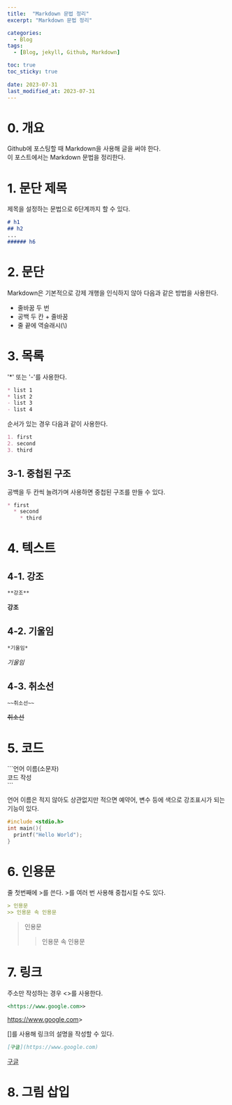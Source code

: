 ```yaml
---
title:  "Markdown 문법 정리"
excerpt: "Markdown 문법 정리"

categories:
  - Blog
tags:
  - [Blog, jekyll, Github, Markdown]

toc: true
toc_sticky: true
 
date: 2023-07-31
last_modified_at: 2023-07-31
---
```

# 0. 개요
Github에 포스팅할 때 Markdown을 사용해 글을 써야 한다.  
이 포스트에서는 Markdown 문법을 정리한다.

# 1. 문단 제목
제목을 설정하는 문법으로 6단계까지 할 수 있다.

```markdown
# h1
## h2
...
###### h6
```

# 2. 문단
Markdown은 기본적으로 강제 개행을 인식하지 않아 다음과 같은 방법을 사용한다.
* 줄바꿈 두 번  
* 공백 두 칸 + 줄바꿈
* 줄 끝에 역슬래시(\\)

# 3. 목록
'*' 또는 '-'를 사용한다.

```markdown
* list 1
* list 2
- list 3
- list 4
```

순서가 있는 경우 다음과 같이 사용한다.

```markdown
1. first
2. second
3. third
```

## 3-1. 중첩된 구조
공백을 두 칸씩 늘려가며 사용하면 중첩된 구조를 만들 수 있다.

```markdown
* first
  * second
    * third
```

# 4. 텍스트
## 4-1. 강조
```markdown
**강조**
```

**강조**

## 4-2. 기울임
```markdown
*기울임*
```

*기울임*

## 4-3. 취소선
```markdown
~~취소선~~
```

~~취소선~~

# 5. 코드
\`\`\`언어 이름(소문자)  
코드 작성  
\`\`\`

언어 이름은 적지 않아도 상관없지만 적으면 예약어, 변수 등에 색으로 강조표시가 되는 기능이 있다.

```c++
#include <stdio.h>
int main(){
  printf("Hello World");
}
```

# 6. 인용문
줄 첫번째에 >를 쓴다.
\>를 여러 번 사용해 중첩시킬 수도 있다.

```markdown
> 인용문
>> 인용문 속 인용문
```

> 인용문
>> 인용문 속 인용문

# 7. 링크
주소만 작성하는 경우 <>를 사용한다.

```markdown
<https://www.google.com>>
```

<https://www.google.com>>

[]를 사용해 링크의 설명을 작성할 수 있다.

```markdown
[구글](https://www.google.com)
```

[구글](https://www.google.com)

# 8. 그림 삽입
